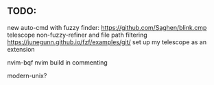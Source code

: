 TODO:
-----------
new auto-cmd with fuzzy finder: https://github.com/Saghen/blink.cmp
telescope non-fuzzy-refiner and file path filtering
https://junegunn.github.io/fzf/examples/git/
set up my telescope as an extension

nvim-bqf
nvim build in commenting

modern-unix?
